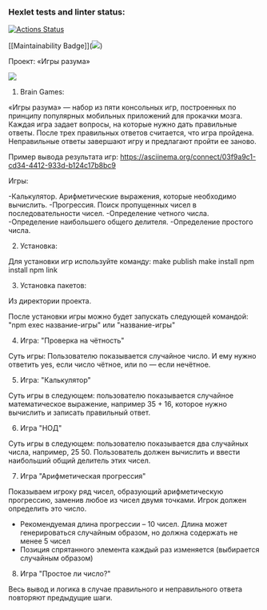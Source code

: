 ### Hexlet tests and linter status:
[![Actions Status](https://github.com/S1lnce21/frontend-project-44/actions/workflows/hexlet-check.yml/badge.svg)](https://github.com/S1lnce21/frontend-project-44/actions)

[[Maintainability Badge]](<a href="https://codeclimate.com/github/S1lnce21/frontend-project-44/maintainability"><img src="https://api.codeclimate.com/v1/badges/0da73a5ed31bf1eb4bd6/maintainability" /></a>)

Проект: «Игры разума»

<a href="https://codeclimate.com/github/S1lnce21/frontend-project-44/maintainability"><img src="https://api.codeclimate.com/v1/badges/0da73a5ed31bf1eb4bd6/maintainability" /></a>

1. Brain Games:

«Игры разума» — набор из пяти консольных игр, построенных по принципу популярных мобильных приложений для прокачки мозга. 
Каждая игра задает вопросы, на которые нужно дать правильные ответы. После трех правильных ответов считается, что игра пройдена. 
Неправильные ответы завершают игру и предлагают пройти ее заново. 

Пример вывода результата игр:
https://asciinema.org/connect/03f9a9c1-cd34-4412-933d-b124c17b8bc9

Игры:

-Калькулятор. Арифметические выражения, которые необходимо вычислить.
-Прогрессия. Поиск пропущенных чисел в последовательности чисел.
-Определение четного числа.
-Определение наибольшего общего делителя.
-Определение простого числа.

2. Установка:

Для установки игр используйте команду:
make publish
make install
npm install
npm link

3. Установка пакетов:

Из директории проекта.

После установки игры можно будет запускать следующей командой:
"npm exec название-игры" или "название-игры"

4. Игра: "Проверка на чётность"

Суть игры: Пользователю показывается случайное число. 
И ему нужно ответить yes, если число чётное, или no — если нечётное.

5. Игра: "Калькулятор"

Суть игры в следующем: пользователю показывается случайное математическое выражение, например 35 + 16, которое нужно вычислить и записать правильный ответ.

6. Игра "НОД"

Суть игры в следующем: пользователю показывается два случайных числа, например, 25 50. 
Пользователь должен вычислить и ввести наибольший общий делитель этих чисел.

7. Игра "Арифметическая прогрессия"

Показываем игроку ряд чисел, образующий арифметическую прогрессию, заменив любое из чисел двумя точками. 
Игрок должен определить это число.

- Рекомендуемая длина прогрессии – 10 чисел. 
Длина может генерироваться случайным образом, но должна содержать не менее 5 чисел
- Позиция спрятанного элемента каждый раз изменяется (выбирается случайным образом)

8. Игра "Простое ли число?"

Весь вывод и логика в случае правильного и неправильного ответа повторяют предыдущие шаги.
